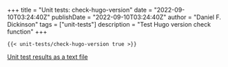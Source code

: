 +++
title = "Unit tests: check-hugo-version"
date = "2022-09-10T03:24:40Z"
publishDate = "2022-09-10T03:24:40Z"
author = "Daniel F. Dickinson"
tags = ["unit-tests"]
description = "Test Hugo version check function"
+++

```shell-session
{{< unit-tests/check-hugo-version true >}}
```

[Unit test results as a text file](plaintext/unit-tests-check-version.md)
